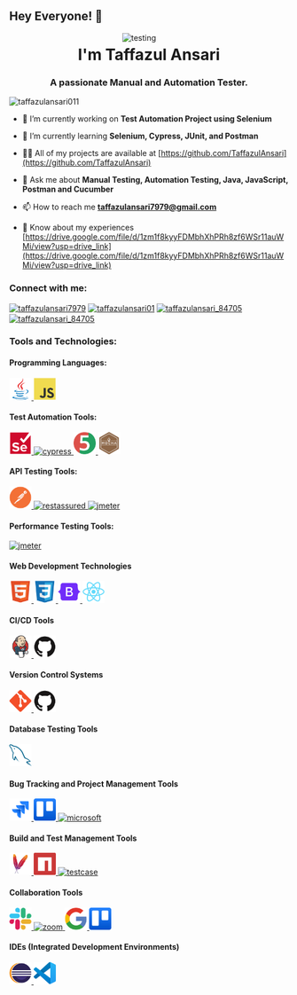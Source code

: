 ## Hey Everyone! 🌙

<img align="right" alt="testing" width="300" src="https://media4.giphy.com/media/RbDKaczqWovIugyJmW/giphy.gif?cid=6c09b952qr1f9ajsnw2dzrnkh1tv6t5ezn3ysep27bmrxjhx&ep=v1_internal_gif_by_id&rid=giphy.gif&ct=g">
<h1 align="center"> I'm Taffazul Ansari</h1>
<h3 align="center">A passionate Manual and Automation Tester.</h3>

<p align="left"> <img src="https://komarev.com/ghpvc/?username=taffazulansari011&label=Profile%20views&color=0e75b6&style=flat" alt="taffazulansari011" /> </p>

- 🔭 I’m currently working on **Test Automation Project using Selenium**

- 🌱 I’m currently learning **Selenium, Cypress, JUnit, and Postman**

- 👨‍💻 All of my projects are available at [https://github.com/TaffazulAnsari](https://github.com/TaffazulAnsari)

- 💬 Ask me about **Manual Testing, Automation Testing, Java, JavaScript, Postman and Cucumber**

- 📫 How to reach me **taffazulansari7979@gmail.com**

- 📄 Know about my experiences [https://drive.google.com/file/d/1zm1f8kyyFDMbhXhPRh8zf6WSr11auWMi/view?usp=drive_link](https://drive.google.com/file/d/1zm1f8kyyFDMbhXhPRh8zf6WSr11auWMi/view?usp=drive_link)

<h3 align="left">Connect with me:</h3>
<p align="left">
<a href="https://www.linkedin.com/in/taffazul-ansari-87229a284/" target="blank"><img align="center" src="https://raw.githubusercontent.com/rahuldkjain/github-profile-readme-generator/master/src/images/icons/Social/linked-in-alt.svg" alt="taffazulansari7979" height="30" width="40" /></a>
<a href="https://www.leetcode.com/taffazulansari01" target="blank"><img align="center" src="https://raw.githubusercontent.com/rahuldkjain/github-profile-readme-generator/master/src/images/icons/Social/leet-code.svg" alt="taffazulansari01" height="30" width="40" /></a>
<a href="https://discord.gg/taffazulansari_84705" target="blank"><img align="center" src="https://raw.githubusercontent.com/rahuldkjain/github-profile-readme-generator/master/src/images/icons/Social/discord.svg" alt="taffazulansari_84705" height="30" width="40" /></a>
<a href="https://github.com/TaffazulAnsari" target="_blank">
  <img align="center" src="https://raw.githubusercontent.com/rahuldkjain/github-profile-readme-generator/master/src/images/icons/Social/github.svg" alt="taffazulansari_84705" height="30" width="40" />
</a>

</p>
<h3 align="left">Tools and Technologies:</h3>
<p align="left">
<h4>Programming Languages:</h4>
<a href="https://www.java.com/" target="_blank" rel="noreferrer">
  <img src="https://raw.githubusercontent.com/devicons/devicon/master/icons/java/java-original.svg" alt="java" width="40" height="40"/>
</a>
<a href="https://developer.mozilla.org/en-US/docs/Web/JavaScript" target="_blank" rel="noreferrer">
  <img src="https://raw.githubusercontent.com/devicons/devicon/master/icons/javascript/javascript-original.svg" alt="javascript" width="40" height="40"/>
</a>
<h4>Test Automation Tools:</h4>
<a href="https://www.selenium.dev/" target="_blank" rel="noreferrer">
  <img src="https://raw.githubusercontent.com/devicons/devicon/master/icons/selenium/selenium-original.svg" alt="selenium" width="40" height="40"/>
</a>
 <a href="https://www.cypress.io/" target="_blank" rel="noreferrer">
  <img src="[https://raw.githubusercontent.com/cypress-io/cypress/master/images/logo/cypress-logo.svg](https://github.com/TaffazulAnsari/images/blob/main/image/cypress-1.svg)" alt="cypress" width="40" height="40"/>
</a>

<a href="https://junit.org/" target="_blank" rel="noreferrer">
  <img src="https://raw.githubusercontent.com/devicons/devicon/master/icons/junit/junit-original.svg" alt="junit" width="40" height="40"/>
</a>
<a href="https://mochajs.org/" target="_blank" rel="noreferrer">
  <img src="https://raw.githubusercontent.com/devicons/devicon/master/icons/mocha/mocha-original.svg" alt="mocha" width="40" height="40"/>
</a>

<h4>API Testing Tools:</h4>
<a href="https://www.postman.com/" target="_blank" rel="noreferrer">
  <img src="https://raw.githubusercontent.com/devicons/devicon/master/icons/postman/postman-original.svg" alt="postman" width="40" height="40"/>
</a>
<a href="https://rest-assured.io/" target="_blank" rel="noreferrer">
  <img src="https://raw.githubusercontent.com/devicons/devicon/master/icons/restassured/restassured-original.svg" alt="restassured" width="40" height="40"/>
</a>
<a href="https://jmeter.apache.org/" target="_blank" rel="noreferrer">
  <img src="https://raw.githubusercontent.com/devicons/devicon/master/icons/jmeter/jmeter-original.svg" alt="jmeter" width="40" height="40"/>
</a>

<h4>Performance Testing Tools:</h4>
<a href="https://jmeter.apache.org/" target="_blank" rel="noreferrer">
  <img src="https://raw.githubusercontent.com/devicons/devicon/master/icons/jmeter/jmeter-original.svg" alt="jmeter" width="40" height="40"/>
</a>

<h4>Web Development Technologies</h4>
<a href="https://developer.mozilla.org/en-US/docs/Web/HTML" target="_blank" rel="noreferrer">
  <img src="https://raw.githubusercontent.com/devicons/devicon/master/icons/html5/html5-original.svg" alt="html" width="40" height="40"/>
</a>
<a href="https://developer.mozilla.org/en-US/docs/Web/CSS" target="_blank" rel="noreferrer">
  <img src="https://raw.githubusercontent.com/devicons/devicon/master/icons/css3/css3-original.svg" alt="css" width="40" height="40"/>
</a>
<a href="https://getbootstrap.com/" target="_blank" rel="noreferrer">
  <img src="https://raw.githubusercontent.com/devicons/devicon/master/icons/bootstrap/bootstrap-plain.svg" alt="bootstrap" width="40" height="40"/>
</a>
<a href="https://reactjs.org/" target="_blank" rel="noreferrer">
  <img src="https://raw.githubusercontent.com/devicons/devicon/master/icons/react/react-original.svg" alt="react" width="40" height="40"/>
</a>

<h4>CI/CD Tools</h4>
<a href="https://www.jenkins.io/" target="_blank" rel="noreferrer">
  <img src="https://raw.githubusercontent.com/devicons/devicon/master/icons/jenkins/jenkins-original.svg" alt="jenkins" width="40" height="40"/>
</a>
<a href="https://github.com/features/actions" target="_blank" rel="noreferrer">
  <img src="https://raw.githubusercontent.com/devicons/devicon/master/icons/github/github-original.svg" alt="github" width="40" height="40"/>
</a>

<h4>Version Control Systems</h4>
<a href="https://git-scm.com/" target="_blank" rel="noreferrer">
  <img src="https://raw.githubusercontent.com/devicons/devicon/master/icons/git/git-original.svg" alt="git" width="40" height="40"/>
</a>
<a href="https://github.com/" target="_blank" rel="noreferrer">
  <img src="https://raw.githubusercontent.com/devicons/devicon/master/icons/github/github-original.svg" alt="github" width="40" height="40"/>
</a>

<h4>Database Testing Tools</h4>
<a href="https://www.mysql.com/" target="_blank" rel="noreferrer">
  <img src="https://raw.githubusercontent.com/devicons/devicon/master/icons/mysql/mysql-original.svg" alt="mysql" width="40" height="40"/>
</a>

<h4>Bug Tracking and Project Management Tools</h4>
<a href="https://www.jira.com/" target="_blank" rel="noreferrer">
  <img src="https://raw.githubusercontent.com/devicons/devicon/master/icons/jira/jira-original.svg" alt="jira" width="40" height="40"/>
</a>
<a href="https://www.trello.com/" target="_blank" rel="noreferrer">
  <img src="https://raw.githubusercontent.com/devicons/devicon/master/icons/trello/trello-original.svg" alt="trello" width="40" height="40"/>
</a>
<a href="https://microsoft.com/en-us/microsoft-365/project" target="_blank" rel="noreferrer">
  <img src="https://raw.githubusercontent.com/devicons/devicon/master/icons/microsoft/microsoft-original.svg" alt="microsoft" width="40" height="40"/>
</a>

<h4>Build and Test Management Tools</h4>
<a href="https://maven.apache.org/" target="_blank" rel="noreferrer">
  <img src="https://raw.githubusercontent.com/devicons/devicon/master/icons/maven/maven-original.svg" alt="maven" width="40" height="40"/>
</a>
<a href="https://www.npmjs.com/" target="_blank" rel="noreferrer">
  <img src="https://raw.githubusercontent.com/devicons/devicon/master/icons/npm/npm-original.svg" alt="npm" width="40" height="40"/>
</a>
<a href="https://www.testcase.com/" target="_blank" rel="noreferrer">
  <img src="https://raw.githubusercontent.com/devicons/devicon/master/icons/testcase/testcase-original.svg" alt="testcase" width="40" height="40"/>
</a>

<h4>Collaboration Tools</h4>
<a href="https://www.slack.com/" target="_blank" rel="noreferrer">
  <img src="https://raw.githubusercontent.com/devicons/devicon/master/icons/slack/slack-original.svg" alt="slack" width="40" height="40"/>
</a>
<a href="https://www.zoom.us/" target="_blank" rel="noreferrer">
  <img src="https://raw.githubusercontent.com/devicons/devicon/master/icons/zoom/zoom-original.svg" alt="zoom" width="40" height="40"/>
</a>
<a href="https://www.google.com/drive/" target="_blank" rel="noreferrer">
  <img src="https://raw.githubusercontent.com/devicons/devicon/master/icons/google/google-original.svg" alt="google" width="40" height="40"/>
</a>
<a href="https://www.trello.com/" target="_blank" rel="noreferrer">
  <img src="https://raw.githubusercontent.com/devicons/devicon/master/icons/trello/trello-original.svg" alt="trello" width="40" height="40"/>
</a>

<h4>IDEs (Integrated Development Environments)</h4>
<a href="https://www.eclipse.org/" target="_blank" rel="noreferrer">
  <img src="https://raw.githubusercontent.com/devicons/devicon/master/icons/eclipse/eclipse-original.svg" alt="eclipse" width="40" height="40"/>
</a>
<a href="https://code.visualstudio.com/" target="_blank" rel="noreferrer">
  <img src="https://raw.githubusercontent.com/devicons/devicon/master/icons/vscode/vscode-original.svg" alt="vscode" width="40" height="40"/>
</a>
</p>
